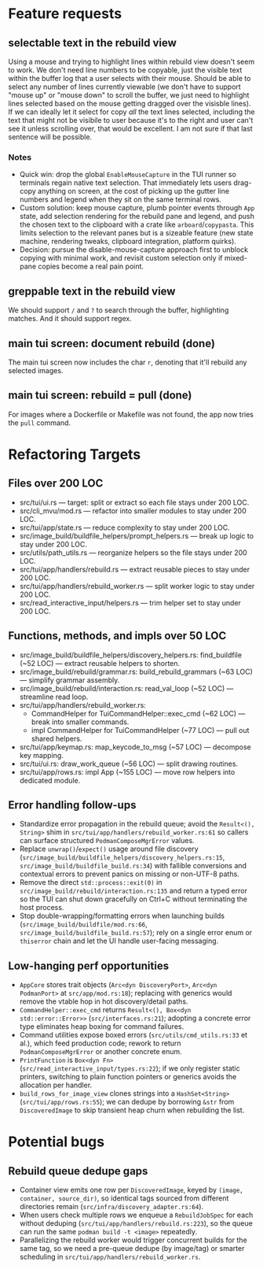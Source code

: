 # Feature requests

## selectable text in the rebuild view
Using a mouse and trying to highlight lines within rebuild view doesn't seem to work. We don't need line numbers to be copyable, just the visible text within the buffer log that a user selects with their mouse. Should be able to select any number of lines currently viewable (we don't have to support "mouse up" or "mouse down" to scroll the buffer, we just need to highlight lines selected based on the mouse getting dragged over the visisble lines). If we can ideally let it select for copy *all* the text lines selected, including the text that might not be visibile to user because it's to the right and user can't see it unless scrolling over, that would be excellent. I am not sure if that last sentence will be possible. 

### Notes
- Quick win: drop the global `EnableMouseCapture` in the TUI runner so terminals regain native text selection. That immediately lets users drag-copy anything on screen, at the cost of picking up the gutter line numbers and legend when they sit on the same terminal rows.
- Custom solution: keep mouse capture, plumb pointer events through `App` state, add selection rendering for the rebuild pane and legend, and push the chosen text to the clipboard with a crate like `arboard`/`copypasta`. This limits selection to the relevant panes but is a sizeable feature (new state machine, rendering tweaks, clipboard integration, platform quirks).
- Decision: pursue the disable-mouse-capture approach first to unblock copying with minimal work, and revisit custom selection only if mixed-pane copies become a real pain point.

## greppable text in the rebuild view
We should support `/` and `?` to search through the buffer, highlighting matches. And it should support regex.

## main tui screen: document rebuild (done)
The main tui screen now includes the char `r`, denoting that it'll rebuild any selected images. 

## main tui screen: rebuild = pull (done)
For images where a Dockerfile or Makefile was not found, the app now tries the `pull` command. 

# Refactoring Targets

## Files over 200 LOC
- src/tui/ui.rs — target: split or extract so each file stays under 200 LOC.
- src/cli_mvu/mod.rs — refactor into smaller modules to stay under 200 LOC.
- src/tui/app/state.rs — reduce complexity to stay under 200 LOC.
- src/image_build/buildfile_helpers/prompt_helpers.rs — break up logic to stay under 200 LOC.
- src/utils/path_utils.rs — reorganize helpers so the file stays under 200 LOC.
- src/tui/app/handlers/rebuild.rs — extract reusable pieces to stay under 200 LOC.
- src/tui/app/handlers/rebuild_worker.rs — split worker logic to stay under 200 LOC.
- src/read_interactive_input/helpers.rs — trim helper set to stay under 200 LOC.

## Functions, methods, and impls over 50 LOC
- src/image_build/buildfile_helpers/discovery_helpers.rs: find_buildfile (~52 LOC) — extract reusable helpers to shorten.
- src/image_build/rebuild/grammar.rs: build_rebuild_grammars (~63 LOC) — simplify grammar assembly.
- src/image_build/rebuild/interaction.rs: read_val_loop (~52 LOC) — streamline read loop.
- src/tui/app/handlers/rebuild_worker.rs:
  - CommandHelper for TuiCommandHelper::exec_cmd (~62 LOC) — break into smaller commands.
  - impl CommandHelper for TuiCommandHelper (~77 LOC) — pull out shared helpers.
- src/tui/app/keymap.rs: map_keycode_to_msg (~57 LOC) — decompose key mapping.
- src/tui/ui.rs: draw_work_queue (~56 LOC) — split drawing routines.
- src/tui/app/rows.rs: impl App (~155 LOC) — move row helpers into dedicated module.

## Error handling follow-ups
- Standardize error propagation in the rebuild queue; avoid the `Result<(), String>` shim in `src/tui/app/handlers/rebuild_worker.rs:61` so callers can surface structured `PodmanComposeMgrError` values.
- Replace `unwrap()`/`expect()` usage around file discovery (`src/image_build/buildfile_helpers/discovery_helpers.rs:15`, `src/image_build/buildfile_build.rs:34`) with fallible conversions and contextual errors to prevent panics on missing or non-UTF-8 paths.
- Remove the direct `std::process::exit(0)` in `src/image_build/rebuild/interaction.rs:135` and return a typed error so the TUI can shut down gracefully on Ctrl+C without terminating the host process.
- Stop double-wrapping/formatting errors when launching builds (`src/image_build/buildfile/mod.rs:66`, `src/image_build/buildfile_build.rs:57`); rely on a single error enum or `thiserror` chain and let the UI handle user-facing messaging.


## Low-hanging perf opportunities
- `AppCore` stores trait objects (`Arc<dyn DiscoveryPort>`, `Arc<dyn PodmanPort>` at `src/app/mod.rs:18`); replacing with generics would remove the vtable hop in hot discovery/detail paths.
- `CommandHelper::exec_cmd` returns `Result<(), Box<dyn std::error::Error>>` (`src/interfaces.rs:21`); adopting a concrete error type eliminates heap boxing for command failures.
- Command utilities expose boxed errors (`src/utils/cmd_utils.rs:33` et al.), which feed production code; rework to return `PodmanComposeMgrError` or another concrete enum.
- `PrintFunction` is `Box<dyn Fn>` (`src/read_interactive_input/types.rs:22`); if we only register static printers, switching to plain function pointers or generics avoids the allocation per handler.
- `build_rows_for_image_view` clones strings into a `HashSet<String>` (`src/tui/app/rows.rs:55`); we can dedupe by borrowing `&str` from `DiscoveredImage` to skip transient heap churn when rebuilding the list.

# Potential bugs

## Rebuild queue dedupe gaps
- Container view emits one row per `DiscoveredImage`, keyed by `(image, container, source_dir)`, so identical tags sourced from different directories remain (`src/infra/discovery_adapter.rs:64`).
- When users check multiple rows we enqueue a `RebuildJobSpec` for each without deduping (`src/tui/app/handlers/rebuild.rs:223`), so the queue can run the same `podman build -t <image>` repeatedly.
- Parallelizing the rebuild worker would trigger concurrent builds for the same tag, so we need a pre-queue dedupe (by image/tag) or smarter scheduling in `src/tui/app/handlers/rebuild_worker.rs`.
